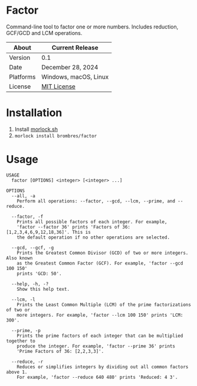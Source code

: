 # Factor
Command-line tool to factor one or more numbers. Includes reduction, GCF/GCD and LCM operations.

About     | Current Release
----------|-----------------------
Version   | 0.1
Date      | December 28, 2024
Platforms | Windows, macOS, Linux
License   | [MIT License](LICENSE)

# Installation
1. Install [morlock.sh](https://morlock.sh)
2. `morlock install brombres/factor`

# Usage

    USAGE
      factor [OPTIONS] <integer> [<integer> ...]

    OPTIONS
      --all, -a
        Perform all operations: --factor, --gcd, --lcm, --prime, and --reduce.

      --factor, -f
        Prints all possible factors of each integer. For example,
        'factor --factor 36' prints 'Factors of 36: [1,2,3,4,6,9,12,18,36]'. This is
        the default operation if no other operations are selected.

      --gcd, --gcf, -g
        Prints the Greatest Common Divisor (GCD) of two or more integers. Also known
        as the Greatest Common Factor (GCF). For example, 'factor --gcd 100 150'
        prints 'GCD: 50'.

      --help, -h, -?
        Show this help text.

      --lcm, -l
        Prints the Least Common Multiple (LCM) of the prime factorizations of two or
        more integers. For example, 'factor --lcm 100 150' prints 'LCM: 300'.

      --prime, -p
        Prints the prime factors of each integer that can be multiplied together to
        produce the integer. For example, 'factor --prime 36' prints
        'Prime Factors of 36: [2,2,3,3]'.

      --reduce, -r
        Reduces or simplifies integers by dividing out all common factors above 1.
        For example, 'factor --reduce 640 480' prints 'Reduced: 4 3'.
